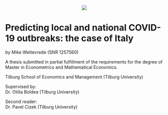 <div style="text-align:center"><img src="https://armacad.info/images/organizations/769/logo_62e2336c08302f44.png" /></div>

# Predicting local and national COVID-19 outbreaks: the case of Italy

by Mike Weltevrede (SNR 1257560)

A thesis submitted in partial fulfillment of the requirements for the degree of Master in Econometrics and Mathematical Economics.

Tilburg School of Economics and Management (Tilburg University)

Supervised by:\
Dr. Otilia Boldea (Tilburg University)

Second reader:\
Dr. Pavel Cizek (Tilburg University)

